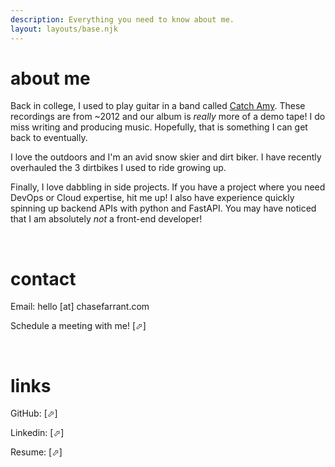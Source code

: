 ```yaml
---
description: Everything you need to know about me.
layout: layouts/base.njk
---
```


# about me
Back in college, I used to play guitar in a band called <a href="https://open.spotify.com/artist/1XvxAZS5waAnVv4OEnZDVA" target="_blank">Catch Amy</a>. These recordings are from ~2012 and our album is _really_ more of a demo tape! I do miss writing and producing music. Hopefully, that is something I can get back to eventually.

I love the outdoors and I'm an avid snow skier and dirt biker. I have recently overhauled the 3 dirtbikes I used to ride growing up.

Finally, I love dabbling in side projects. If you have a project where you need DevOps or Cloud expertise, hit me up! I also have experience quickly spinning up backend APIs with python and FastAPI. You may have noticed that I am absolutely _not_ a front-end developer!


&nbsp;
# contact

Email: hello [at] chasefarrant.com

Schedule a meeting with me! <a href="https://cal.com/chasefarrant/meetandgreet" target="_blank" style="text-decoration:none">[&#11008;]</a>



&nbsp;
# links

GitHub: <a href="https://github.com/farrantch" target="_blank" style="text-decoration:none">[&#11008;]</a>

Linkedin: <a href="https://www.linkedin.com/in/chase-f-58399b65/" target="_blank" style="text-decoration:none">[&#11008;]</a>

Resume: <a href="/ChaseFarrant-Resume.pdf" target="_blank" style="text-decoration:none">[&#11008;]</a>